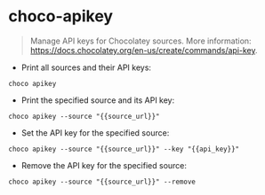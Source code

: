 # choco-apikey

> Manage API keys for Chocolatey sources.
> More information: <https://docs.chocolatey.org/en-us/create/commands/api-key>.

- Print all sources and their API keys:

`choco apikey`

- Print the specified source and its API key:

`choco apikey --source "{{source_url}}"`

- Set the API key for the specified source:

`choco apikey --source "{{source_url}}" --key "{{api_key}}"`

- Remove the API key for the specified source:

`choco apikey --source "{{source_url}}" --remove`
